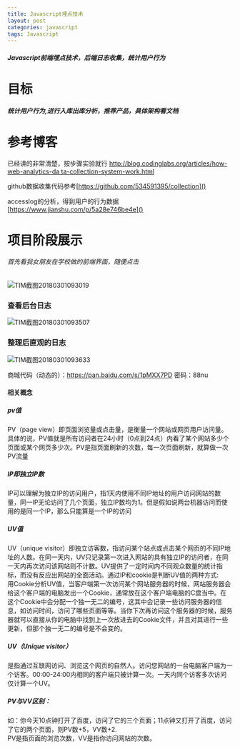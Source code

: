 ```yaml
---
title: Javascript埋点技术
layout: post
categories: javascript
tags: Javascript
---
```

##### Javascript前端埋点技术，后端日志收集，统计用户行为
# 目标 
##### 统计用户行为,进行入库出库分析，推荐产品，具体架构看文档
# 参考博客 
已经讲的非常清楚，按步骤实验就行 [http://blog.codinglabs.org/articles/how-web-analytics-da
ta-collection-system-work.html]()

github数据收集代码参考[https://github.com/534591395/collection]()  

accesslog的分析，得到用户的行为数据[https://www.jianshu.com/p/5a28e746be4e]() 

# 项目阶段展示
###### 首先看我女朋友在学校做的前端界面，随便点击
![TIM截图20180301093019](http://p1vuoao0b.bkt.clouddn.com/JekyllWriter/TIM截图20180301093019.png)
### 查看后台日志

![TIM截图20180301093507](http://p1vuoao0b.bkt.clouddn.com/JekyllWriter/TIM截图20180301093507.png) 
### 整理后直观的日志
![TIM截图20180301093633](http://p1vuoao0b.bkt.clouddn.com/JekyllWriter/TIM截图20180301093633.png)

商城代码（动态的）：https://pan.baidu.com/s/1pMXX7PD 密码：88nu

#### 相关概念 
##### pv值
PV（page view）即页面浏览量或点击量，是衡量一个网站或网页用户访问量。具体的说，PV值就是所有访问者在24小时（0点到24点）内看了某个网站多少个页面或某个网页多少次。PV是指页面刷新的次数，每一次页面刷新，就算做一次PV流量
##### IP即独立IP数
IP可以理解为独立IP的访问用户，指1天内使用不同IP地址的用户访问网站的数量，同一IP无论访问了几个页面，独立IP数均为1。但是假如说两台机器访问而使用的是同一个IP，那么只能算是一个IP的访问
##### UV值
UV（unique visitor）即独立访客数，指访问某个站点或点击某个网页的不同IP地址的人数。在同一天内，UV只记录第一次进入网站的具有独立IP的访问者，在同一天内再次访问该网站则不计数。UV提供了一定时间内不同观众数量的统计指标，而没有反应出网站的全面活动。通过IP和cookie是判断UV值的两种方式:  
用Cookie分析UV值，当客户端第一次访问某个网站服务器的时候，网站服务器会给这个客户端的电脑发出一个Cookie，通常放在这个客户端电脑的C盘当中。在这个Cookie中会分配一个独一无二的编号，这其中会记录一些访问服务器的信息，如访问时间，访问了哪些页面等等。当你下次再访问这个服务器的时候，服务器就可以直接从你的电脑中找到上一次放进去的Cookie文件，并且对其进行一些更新，但那个独一无二的编号是不会变的。
##### UV（Unique visitor） 
是指通过互联网访问、浏览这个网页的自然人。访问您网站的一台电脑客户端为一个访客。00:00-24:00内相同的客户端只被计算一次。一天内同个访客多次访问仅计算一个UV。
##### PV与VV区别：  
如：你今天10点钟打开了百度，访问了它的三个页面；11点钟又打开了百度，访问了它的两个页面，则PV数+5，VV数+2.  
PV是指页面的浏览次数，VV是指你访问网站的次数。